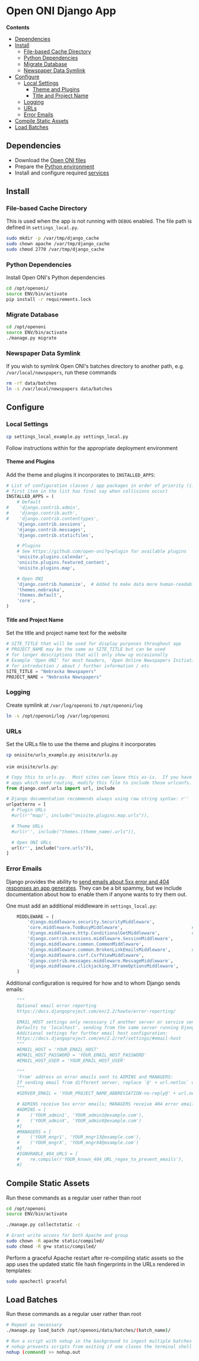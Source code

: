 # Open ONI Django App

**Contents**

- [Dependencies](#dependencies)
- [Install](#install)
    - [File-based Cache Directory](#file-based-cache-directory)
    - [Python Dependencies](#python-dependencies)
    - [Migrate Database](#migrate-database)
    - [Newspaper Data Symlink](#newspaper-data-symlink)
- [Configure](#configure)
    - [Local Settings](#local-settings)
        - [Theme and Plugins](#theme-and-plugins)
        - [Title and Project Name](#title-and-project-name)
    - [Logging](#logging)
    - [URLs](#urls)
    - [Error Emails](#error-emails)
- [Compile Static Assets](#compile-static-assets)
- [Load Batches](#load-batches)

## Dependencies
- Download the [Open ONI files](/docs/README.md#open-oni-files)
- Prepare the [Python environment](/docs/README.md#python-environment)
- Install and configure required [services](/docs/services/)

## Install

### File-based Cache Directory
This is used when the app is not running with `DEBUG` enabled. The file path is
defined in `settings_local.py`.

```bash
sudo mkdir -p /var/tmp/django_cache
sudo chown apache /var/tmp/django_cache
sudo chmod 2770 /var/tmp/django_cache
```

### Python Dependencies
Install Open ONI's Python dependencies

```bash
cd /opt/openoni/
source ENV/bin/activate
pip install -r requirements.lock
```

### Migrate Database
```bash
cd /opt/openoni
source ENV/bin/activate
./manage.py migrate
```

### Newspaper Data Symlink
If you wish to symlink Open ONI's batches directory to another path, e.g.
`/var/local/newspapers`, run these commands

```bash
rm -rf data/batches
ln -s /var/local/newspapers data/batches
```

## Configure

### Local Settings
```bash
cp settings_local_example.py settings_local.py
```

Follow instructions within for the appropriate deployment environment

#### Theme and Plugins
Add the theme and plugins it incorporates to `INSTALLED_APPS`:

```py
# List of configuration classes / app packages in order of priority (i.e., the
# first item in the list has final say when collisions occur)
INSTALLED_APPS = (
    # Default
#    'django.contrib.admin',
#    'django.contrib.auth',
#    'django.contrib.contenttypes',
    'django.contrib.sessions',
    'django.contrib.messages',
    'django.contrib.staticfiles',

    # Plugins
    # See https://github.com/open-oni?q=plugin for available plugins
    'onisite.plugins.calendar',
    'onisite.plugins.featured_content',
    'onisite.plugins.map',

    # Open ONI
    'django.contrib.humanize',  # Added to make data more human-readable
    'themes.nebraska',
    'themes.default',
    'core',
)
```

#### Title and Project Name
Set the title and project name text for the website

```py
# SITE_TITLE that will be used for display purposes throughout app
# PROJECT_NAME may be the same as SITE_TITLE but can be used
# for longer descriptions that will only show up occasionally
# Example 'Open ONI' for most headers, 'Open Online Newspapers Initiative'
# for introduction / about / further information / etc
SITE_TITLE = "Nebraska Newspapers"
PROJECT_NAME = "Nebraska Newspapers"
```

### Logging
Create symlink at `/var/log/openoni` to `/opt/openoni/log`

```bash
ln -s /opt/openoni/log /var/log/openoni
```

### URLs
Set the URLs file to use the theme and plugins it incorporates

```bash
cp onisite/urls_example.py onisite/urls.py
```

`vim onisite/urls.py`:
```python
# Copy this to urls.py.  Most sites can leave this as-is.  If you have custom
# apps which need routing, modify this file to include those urlconfs.
from django.conf.urls import url, include

# Django documentation recommends always using raw string syntax: r''
urlpatterns = [
  # Plugin URLs
  #url(r'^map/', include("onisite.plugins.map.urls")),

  # Theme URLs
  #url(r'', include("themes.(theme_name).urls")),

  # Open ONI URLs
  url(r'', include("core.urls")),
]
```

### Error Emails
Django provides the ability to [send emails about 5xx error and 404 responses an
app generates](https://docs.djangoproject.com/en/2.2/howto/error-reporting/).
They can be a bit spammy, but we include documentation about how to enable them
if anyone wants to try them out.

One must add an additional middleware in `settings_local.py`:

```py
    MIDDLEWARE = (
        'django.middleware.security.SecurityMiddleware',
        'core.middleware.TooBusyMiddleware',                          # Open ONI
        'django.middleware.http.ConditionalGetMiddleware',            # Open ONI
        'django.contrib.sessions.middleware.SessionMiddleware',
        'django.middleware.common.CommonMiddleware',
        'django.middleware.common.BrokenLinkEmailsMiddleware',        # Open ONI
        'django.middleware.csrf.CsrfViewMiddleware',
        'django.contrib.messages.middleware.MessageMiddleware',
        'django.middleware.clickjacking.XFrameOptionsMiddleware',
    )
```

Additional configuration is required for how and to whom Django sends emails:

```py
    """
    Optional email error reporting
    https://docs.djangoproject.com/en/2.2/howto/error-reporting/

    EMAIL_HOST settings only necessary if another server or service sends email.
    Defaults to 'localhost', sending from the same server running Django.
    Additional settings for further email host configuration:
    https://docs.djangoproject.com/en/2.2/ref/settings/#email-host
    """
    #EMAIL_HOST = 'YOUR_EMAIL_HOST'
    #EMAIL_HOST_PASSWORD = 'YOUR_EMAIL_HOST_PASSWORD'
    #EMAIL_HOST_USER = 'YOUR_EMAIL_HOST_USER'

    """
    'From' address on error emails sent to ADMINS and MANAGERS:
    If sending email from different server, replace `@' + url.netloc` with host.
    """
    #SERVER_EMAIL = 'YOUR_PROJECT_NAME_ABBREVIATION-no-reply@' + url.netloc

    # ADMINS receive 5xx error emails; MANAGERS receive 404 error emails.
    #ADMINS = [
    #    ('YOUR_admin1', 'YOUR_admin1@example.com'),
    #    ('YOUR_adminX', 'YOUR_adminX@example.com')
    #]
    #MANAGERS = [
    #    ('YOUR_mngr1', 'YOUR_mngr13@example.com'),
    #    ('YOUR_mngrX', 'YOUR_mngrX4@example.com')
    #]
    #IGNORABLE_404_URLS = [
    #    re.compile(r'YOUR_known_404_URL_regex_to_prevent_emails'),
    #]
```

## Compile Static Assets
Run these commands as a regular user rather than root

```bash
cd /opt/openoni
source ENV/bin/activate

./manage.py collectstatic -c

# Grant write access for both Apache and group
sudo chown -R apache static/compiled/
sudo chmod -R g+w static/compiled/
```

Perform a graceful Apache restart after re-compiling static assets so the app
uses the updated static file hash fingerprints in the URLs rendered in
templates:

```bash
sudo apachectl graceful
```

## Load Batches
Run these commands as a regular user rather than root

```bash
# Repeat as necessary
./manage.py load_batch /opt/openoni/data/batches/(batch_name)/

# Run a script with nohup in the background to ingest multiple batches quietly
# nohup prevents scripts from exiting if one closes the terminal shell
nohup (command) >> nohup.out
```

